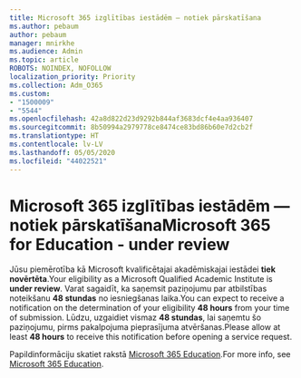 ```yaml
---
title: Microsoft 365 izglītības iestādēm — notiek pārskatīšana
ms.author: pebaum
author: pebaum
manager: mnirkhe
ms.audience: Admin
ms.topic: article
ROBOTS: NOINDEX, NOFOLLOW
localization_priority: Priority
ms.collection: Adm_O365
ms.custom:
- "1500009"
- "5544"
ms.openlocfilehash: 42a8d822d23d9292b844af3683dcf4e4aa936407
ms.sourcegitcommit: 8b50994a2979778ce8474ce83bd86b60e7d2cb2f
ms.translationtype: HT
ms.contentlocale: lv-LV
ms.lasthandoff: 05/05/2020
ms.locfileid: "44022521"
---
```

# <a name="microsoft-365-for-education---under-review"></a><span data-ttu-id="a44f8-102">Microsoft 365 izglītības iestādēm — notiek pārskatīšana</span><span class="sxs-lookup"><span data-stu-id="a44f8-102">Microsoft 365 for Education - under review</span></span>

<span data-ttu-id="a44f8-103">Jūsu piemērotība kā Microsoft kvalificētajai akadēmiskajai iestādei **tiek novērtēta**.</span><span class="sxs-lookup"><span data-stu-id="a44f8-103">Your eligibility as a Microsoft Qualified Academic Institute is **under review**.</span></span> <span data-ttu-id="a44f8-104">Varat sagaidīt, ka saņemsit paziņojumu par atbilstības noteikšanu **48 stundas** no iesniegšanas laika.</span><span class="sxs-lookup"><span data-stu-id="a44f8-104">You can expect to receive a notification on the determination of your eligibility **48 hours** from your time of submission.</span></span> <span data-ttu-id="a44f8-105">Lūdzu, uzgaidiet vismaz **48 stundas**, lai saņemtu šo paziņojumu, pirms pakalpojuma pieprasījuma atvēršanas.</span><span class="sxs-lookup"><span data-stu-id="a44f8-105">Please allow at least **48 hours** to receive this notification before opening a service request.</span></span>

<span data-ttu-id="a44f8-106">Papildinformāciju skatiet rakstā [Microsoft 365 Education](https://www.microsoft.com/education/buy-license/microsoft365).</span><span class="sxs-lookup"><span data-stu-id="a44f8-106">For more info, see [Microsoft 365 Education](https://www.microsoft.com/education/buy-license/microsoft365).</span></span>
